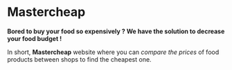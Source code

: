 # **Mastercheap**

**Bored to buy your food so expensively ? We have the solution to decrease your food budget !**

 In short, **Mastercheap** website where you can *compare the prices* of food products between shops to find the cheapest one.

